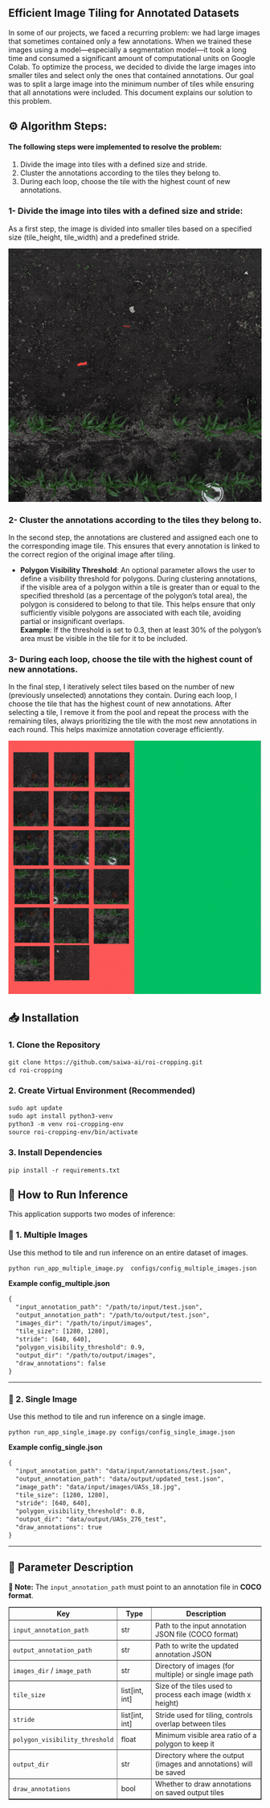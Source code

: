 <h2> Efficient Image Tiling for Annotated Datasets</h2>

<p>In some of our projects, we faced a recurring problem: we had large images that sometimes contained only a few annotations. When we trained these images using a model—especially a segmentation model—it took a long time and consumed a significant amount of computational units on Google Colab. To optimize the process, we decided to divide the large images into smaller tiles and select only the ones that contained annotations. Our goal was to split a large image into the minimum number of tiles while ensuring that all annotations were included. This document explains our solution to this problem.</p>

<h2>⚙️ Algorithm Steps:</h2>

<h4>The following steps were implemented to resolve the problem:</h4>

<ol>
    <li> Divide the image into tiles with a defined size and stride.</li>
    <li>Cluster the annotations according to the tiles they belong to.</li>
    <li>During each loop, choose the tile with the highest count of new annotations.</li>
</ol>

<h3>1- Divide the image into tiles with a defined size and stride:</h3>
<p>As a first step, the image is divided into smaller tiles based on a specified size (tile_height, tile_width) and a predefined stride.</p>


<p align="center">
<img src="data/efficient-tiling.gif" alt="image_tiling of GIF">
</p>

<h3>2- Cluster the annotations according to the tiles they belong to.</h3>
<p>In the second step, the annotations are clustered and assigned each one to the corresponding image tile. This ensures that every annotation is linked to the correct region of the original image after tiling.</p>

<ul>
    <li><b>Polygon Visibility Threshold</b>: An optional parameter allows the user to define a visibility threshold for polygons. During clustering annotations, if the visible area of a polygon within a tile is greater than or equal to the specified threshold (as a percentage of the polygon’s total area), the polygon is considered to belong to that tile. This helps ensure that only sufficiently visible polygons are associated with each tile, avoiding partial or insignificant overlaps.<br> 
    <b>Example</b>:
    If the threshold is set to 0.3, then at least 30% of the polygon’s area must be visible in the tile for it to be included.
</li>
</ul>

<h3>3- During each loop, choose the tile with the highest count of new annotations.</h3>
<p>In the final step, I iteratively select tiles based on the number of new (previously unselected) annotations they contain. During each loop, I choose the tile that has the highest count of new annotations. After selecting a tile, I remove it from the pool and repeat the process with the remaining tiles, always prioritizing the tile with the most new annotations in each round. This helps maximize annotation coverage efficiently.</p>

<p align="center">
<img src="data/choosing_optimal_tiles.gif" alt="document_data/choosing_optimal_tiles.gif">
</p>

<h2>📥 Installation</h2>

<h3>1. Clone the Repository</h3>
<pre><code>git clone https://github.com/saiwa-ai/roi-cropping.git
cd roi-cropping</code></pre>

<h3>2. Create Virtual Environment (Recommended)</h3>
<pre><code>sudo apt update
sudo apt install python3-venv
python3 -m venv roi-cropping-env
source roi-cropping-env/bin/activate</code></pre>

<h3>3. Install Dependencies</h3>
  <pre><code>pip install -r requirements.txt
</code></pre>


<h2>🚀 How to Run Inference</h2>

<p>
  This application supports two modes of inference:
</p>

<h3>🔹 1. Multiple Images</h3>
<p>
  Use this method to tile and run inference on an entire dataset of images.
</p>

<pre><code>python run_app_multiple_image.py  configs/config_multiple_images.json</code></pre>

<p><strong>Example config_multiple.json</strong></p>
<pre><code>{
  "input_annotation_path": "/path/to/input/test.json",
  "output_annotation_path": "/path/to/output/test.json",
  "images_dir": "/path/to/input/images",
  "tile_size": [1280, 1280],
  "stride": [640, 640],
  "polygon_visibility_threshold": 0.9,
  "output_dir": "/path/to/output/images",
  "draw_annotations": false
}</code></pre>

<hr>

<h3>🔹 2. Single Image</h3>
<p>
  Use this method to tile and run inference on a single image.
</p>

<pre><code>python run_app_single_image.py configs/config_single_image.json</code></pre>

<p><strong>Example config_single.json</strong></p>
<pre><code>{
  "input_annotation_path": "data/input/annotations/test.json",
  "output_annotation_path": "data/output/updated_test.json",
  "image_path": "data/input/images/UASs_18.jpg",
  "tile_size": [1280, 1280],
  "stride": [640, 640],
  "polygon_visibility_threshold": 0.8,
  "output_dir": "data/output/UASs_276_test",
  "draw_annotations": true
}</code></pre>

<hr>

<h2>📄 Parameter Description</h2>

<p><strong>🔔 Note:</strong> The <code>input_annotation_path</code> must point to an annotation file in <strong>COCO format</strong>.</p>

<table border="1" cellpadding="6" cellspacing="0">
  <thead>
    <tr>
      <th>Key</th>
      <th>Type</th>
      <th>Description</th>
    </tr>
  </thead>
  <tbody>
    <tr>
      <td><code>input_annotation_path</code></td>
      <td>str</td>
      <td>Path to the input annotation JSON file (COCO format)</td>
    </tr>
    <tr>
      <td><code>output_annotation_path</code></td>
      <td>str</td>
      <td>Path to write the updated annotation JSON</td>
    </tr>
    <tr>
      <td><code>images_dir</code> / <code>image_path</code></td>
      <td>str</td>
      <td>Directory of images (for multiple) or single image path</td>
    </tr>
    <tr>
      <td><code>tile_size</code></td>
      <td>list[int, int]</td>
      <td>Size of the tiles used to process each image (width x height)</td>
    </tr>
    <tr>
      <td><code>stride</code></td>
      <td>list[int, int]</td>
      <td>Stride used for tiling, controls overlap between tiles</td>
    </tr>
    <tr>
      <td><code>polygon_visibility_threshold</code></td>
      <td>float</td>
      <td>Minimum visible area ratio of a polygon to keep it</td>
    </tr>
    <tr>
      <td><code>output_dir</code></td>
      <td>str</td>
      <td>Directory where the output (images and annotations) will be saved</td>
    </tr>
    <tr>
      <td><code>draw_annotations</code></td>
      <td>bool</td>
      <td>Whether to draw annotations on saved output tiles</td>
    </tr>
  </tbody>
</table>